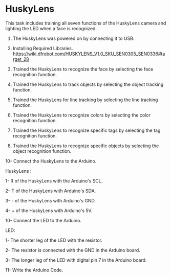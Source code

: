# HuskyLens

This task includes training all seven functions of the HuskyLens camera and lighting the LED when a face is recognized. 

1. The HuskyLens was powered on by connecting it to USB.

2. Installing Required Libraries.
https://wiki.dfrobot.com/HUSKYLENS_V1.0_SKU_SEN0305_SEN0336#target_28


4. Trained the HuskyLens to recognize the face by selecting the face recognition function.


5. Trained the HuskyLens to track objects by selecting the object tracking function.


6. Trained the HuskyLens for line tracking by selecting the line tracking function.


7. Trained the HuskyLens to recognize colors by selecting the color recognition function.

8. Trained the HuskyLens to recognize specific tags by selecting the tag recognition function.

9. Trained the HuskyLens to recognize specific objects by selecting the object recognition function.

10- Connect the HuskyLens to the Arduino.

HuskyLens :

1- R of the HuskyLens with the Arduino's SCL.

2- T of the HuskyLens with Arduino's SDA.

3- - of the HuskyLens with Arduino's GND.

4- + of the HuskyLens with Arduino's 5V.

10- Connect the LED to the Arduino.

LED:

1- The shorter leg of the LED with the resistor.

2- The resistor is connected with the GND in the Arduino board.

3- The longer leg of the LED with digital pin 7 in the Arduino board.

11- Write the Arduino Code.
